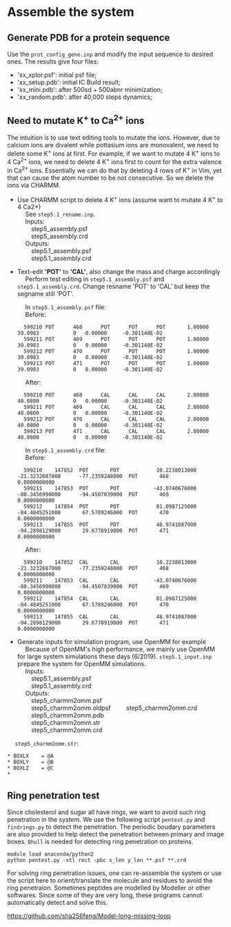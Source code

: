 # Assemble the system


## Generate PDB for a protein sequence  
Use the `prot_config_gene.inp` and modify the input sequence to desired ones. The results give four files:  
- 'xx_xplor.psf': initial psf file;  
- 'xx_setup.pdb': initial IC Build result;  
- 'xx_mini.pdb': after 500sd + 500abnr minimization;    
- 'xx_random.pdb': after 40,000 steps dynamics;


## Need to mutate K<sup>+</sup> to Ca<sup>2+</sup> ions
The intuition is to use text editing tools to mutate the ions. However, due to calcium ions are divalent while pottasium ions are monovalent, we need to delete some K<sup>+</sup> ions at first. For example, if we want to mutate 4 K<sup>+</sup> ions to 4 Ca<sup>2+</sup> ions, we need to delete 4 K<sup>+</sup> ions first to count for the extra valence in Ca<sup>2+</sup> ions. Essentially we can do that by deleting 4 rows of K<sup>+</sup> in Vim, yet that can cause the atom number to be not consecutive. So we delete the ions via CHARMM.

- Use CHARMM script to delete 4 K<sup>+</sup> ions (assume want to mutate 4 K<sup>+</sup> to 4 Ca2+)  
  &ensp;&ensp; See `step5.1_rename.inp`.  
  &ensp;&ensp; Inputs:   
      &ensp;&ensp;&ensp;&ensp; step5_assembly.psf  
      &ensp;&ensp;&ensp;&ensp; step5_assembly.crd  
  &ensp;&ensp; Outputs:  
      &ensp;&ensp;&ensp;&ensp; step5.1_assembly.psf  
      &ensp;&ensp;&ensp;&ensp; step5.1_assembly.crd  
      
- Text-edit **'POT'** to **'CAL'**, also change the mass and charge accordingly  
  &ensp;&ensp; Perform test editing in `step5.1_assembly.psf` and `step5.1_assembly.crd`. Change resname 'POT' to 'CAL' but keep the segname still 'POT'.   
  
  &ensp;&ensp; In `step5.1_assembly.psf` file:  
  &ensp;&ensp; Before:
  ```
    599210 POT      468      POT      POT      POT       1.00000       39.0983           0   0.00000     -0.301140E-02
    599211 POT      469      POT      POT      POT       1.00000       39.0983           0   0.00000     -0.301140E-02
    599212 POT      470      POT      POT      POT       1.00000       39.0983           0   0.00000     -0.301140E-02
    599213 POT      471      POT      POT      POT       1.00000       39.0983           0   0.00000     -0.301140E-02
  ```
  
    &ensp;&ensp; After:
  ```
    599210 POT      468      CAL      CAL      CAL       2.00000       40.0800           0   0.00000     -0.301140E-02
    599211 POT      469      CAL      CAL      CAL       2.00000       40.0800           0   0.00000     -0.301140E-02
    599212 POT      470      CAL      CAL      CAL       2.00000       40.0800           0   0.00000     -0.301140E-02
    599213 POT      471      CAL      CAL      CAL       2.00000       40.0800           0   0.00000     -0.301140E-02
  ```
  
  &ensp;&ensp; In `step5.1_assembly.crd` file:  
  &ensp;&ensp; Before:
  ```
    599210    147852  POT       POT            10.2238013000      -21.3232687000      -77.2359248000  POT       468             0.0000000000
    599211    147853  POT       POT           -43.0740676000      -80.3456990000      -94.4507039000  POT       469             0.0000000000
    599212    147854  POT       POT            81.0987125000      -84.4845251000       67.5789246000  POT       470             0.0000000000
    599213    147855  POT       POT            48.9741087000      -94.2898129000       29.6778919000  POT       471             0.0000000000
  ```
  
    &ensp;&ensp; After:
  ```
    599210    147852  CAL       CAL            10.2238013000      -21.3232687000      -77.2359248000  POT       468             0.0000000000
    599211    147853  CAL       CAL           -43.0740676000      -80.3456990000      -94.4507039000  POT       469             0.0000000000
    599212    147854  CAL       CAL            81.0987125000      -84.4845251000       67.5789246000  POT       470             0.0000000000
    599213    147855  CAL       CAL            48.9741087000      -94.2898129000       29.6778919000  POT       471             0.0000000000
  ```

- Generate inputs for simulation program, use OpenMM for example  
      &ensp;&ensp; Because of OpenMM's high performance, we mainly use OpenMM for large system simulations these days (6/2019). `step5.1_input.inp` prepare the system for OpenMM simulations.  
  &ensp;&ensp; Inputs:   
      &ensp;&ensp;&ensp;&ensp; step5.1_assembly.psf  
      &ensp;&ensp;&ensp;&ensp; step5.1_assembly.crd  
  &ensp;&ensp; Outputs:  
      &ensp;&ensp;&ensp;&ensp; step5_charmm2omm.psf  
      &ensp;&ensp;&ensp;&ensp; step5_charmm2omm.oldpsf 
      &ensp;&ensp;&ensp;&ensp; step5_charmm2omm.crd  
      &ensp;&ensp;&ensp;&ensp; step5_charmm2omm.pdb   
      &ensp;&ensp;&ensp;&ensp; step5_charmm2omm.str   
      &ensp;&ensp;&ensp;&ensp; step5_charmm2omm.crd  
      
 &ensp;&ensp; `step5_charmm2omm.str`:  
 ```
* BOXLX    = @A
* BOXLY    = @B
* BOXLZ    = @C
*
 ```
 
 ## Ring penetration test
 Since cholesterol and sugar all have rings, we want to avoid such ring penetration in the system. We use the following script `pentest.py` and `findrings.py` to detect the penetration. The periodic boudary parameters are also provided to help detect the penetration between primary and image boxes. `Qhull` is needed for detecting ring penetration on proteins.
 

 ```
module load anaconda/python2
python pentest.py -xtl rect -pbc x_len y_len **.psf **.crd
 ```

 For solving ring penetration issues, one can re-assemble the system or use the script here to orient/translate the molecule and residues to avoid the ring penetraion. Sometimes peptides are modelled by Modeller or other softwares. Since some of they are very long, these programs cannot automatically detect and solve this. 
 
 https://github.com/sha256feng/Model-long-missing-loop

